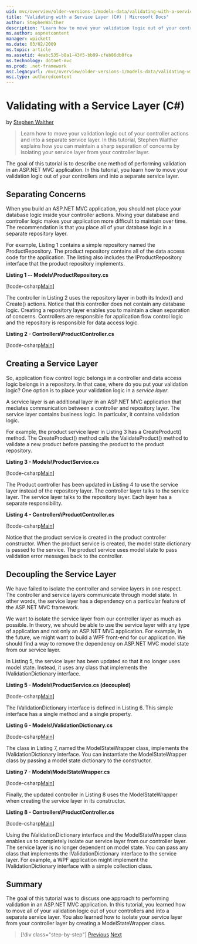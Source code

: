 ```yaml
---
uid: mvc/overview/older-versions-1/models-data/validating-with-a-service-layer-cs
title: "Validating with a Service Layer (C#) | Microsoft Docs"
author: StephenWalther
description: "Learn how to move your validation logic out of your controller actions and into a separate service layer. In this tutorial, Stephen Walther explains how you..."
ms.author: aspnetcontent
manager: wpickett
ms.date: 03/02/2009
ms.topic: article
ms.assetid: 4eabc535-b8a1-43f5-bb99-cfeb86db0fca
ms.technology: dotnet-mvc
ms.prod: .net-framework
msc.legacyurl: /mvc/overview/older-versions-1/models-data/validating-with-a-service-layer-cs
msc.type: authoredcontent
---
```

Validating with a Service Layer (C#)
====================
by [Stephen Walther](https://github.com/StephenWalther)

> Learn how to move your validation logic out of your controller actions and into a separate service layer. In this tutorial, Stephen Walther explains how you can maintain a sharp separation of concerns by isolating your service layer from your controller layer.


The goal of this tutorial is to describe one method of performing validation in an ASP.NET MVC application. In this tutorial, you learn how to move your validation logic out of your controllers and into a separate service layer.

## Separating Concerns

When you build an ASP.NET MVC application, you should not place your database logic inside your controller actions. Mixing your database and controller logic makes your application more difficult to maintain over time. The recommendation is that you place all of your database logic in a separate repository layer.

For example, Listing 1 contains a simple repository named the ProductRepository. The product repository contains all of the data access code for the application. The listing also includes the IProductRepository interface that the product repository implements.

**Listing 1 -- Models\ProductRepository.cs**

[!code-csharp[Main](validating-with-a-service-layer-cs/samples/sample1.cs)]

The controller in Listing 2 uses the repository layer in both its Index() and Create() actions. Notice that this controller does not contain any database logic. Creating a repository layer enables you to maintain a clean separation of concerns. Controllers are responsible for application flow control logic and the repository is responsible for data access logic.

**Listing 2 - Controllers\ProductController.cs**

[!code-csharp[Main](validating-with-a-service-layer-cs/samples/sample2.cs)]

## Creating a Service Layer

So, application flow control logic belongs in a controller and data access logic belongs in a repository. In that case, where do you put your validation logic? One option is to place your validation logic in a *service layer*.

A service layer is an additional layer in an ASP.NET MVC application that mediates communication between a controller and repository layer. The service layer contains business logic. In particular, it contains validation logic.

For example, the product service layer in Listing 3 has a CreateProduct() method. The CreateProduct() method calls the ValidateProduct() method to validate a new product before passing the product to the product repository.

**Listing 3 - Models\ProductService.cs**

[!code-csharp[Main](validating-with-a-service-layer-cs/samples/sample3.cs)]

The Product controller has been updated in Listing 4 to use the service layer instead of the repository layer. The controller layer talks to the service layer. The service layer talks to the repository layer. Each layer has a separate responsibility.

**Listing 4 - Controllers\ProductController.cs**

[!code-csharp[Main](validating-with-a-service-layer-cs/samples/sample4.cs)]

Notice that the product service is created in the product controller constructor. When the product service is created, the model state dictionary is passed to the service. The product service uses model state to pass validation error messages back to the controller.

## Decoupling the Service Layer

We have failed to isolate the controller and service layers in one respect. The controller and service layers communicate through model state. In other words, the service layer has a dependency on a particular feature of the ASP.NET MVC framework.

We want to isolate the service layer from our controller layer as much as possible. In theory, we should be able to use the service layer with any type of application and not only an ASP.NET MVC application. For example, in the future, we might want to build a WPF front-end for our application. We should find a way to remove the dependency on ASP.NET MVC model state from our service layer.

In Listing 5, the service layer has been updated so that it no longer uses model state. Instead, it uses any class that implements the IValidationDictionary interface.

**Listing 5 - Models\ProductService.cs (decoupled)**

[!code-csharp[Main](validating-with-a-service-layer-cs/samples/sample5.cs)]

The IValidationDictionary interface is defined in Listing 6. This simple interface has a single method and a single property.

**Listing 6 - Models\IValidationDictionary.cs**

[!code-csharp[Main](validating-with-a-service-layer-cs/samples/sample6.cs)]

The class in Listing 7, named the ModelStateWrapper class, implements the IValidationDictionary interface. You can instantiate the ModelStateWrapper class by passing a model state dictionary to the constructor.

**Listing 7 - Models\ModelStateWrapper.cs**

[!code-csharp[Main](validating-with-a-service-layer-cs/samples/sample7.cs)]

Finally, the updated controller in Listing 8 uses the ModelStateWrapper when creating the service layer in its constructor.

**Listing 8 - Controllers\ProductController.cs**

[!code-csharp[Main](validating-with-a-service-layer-cs/samples/sample8.cs)]

Using the IValidationDictionary interface and the ModelStateWrapper class enables us to completely isolate our service layer from our controller layer. The service layer is no longer dependent on model state. You can pass any class that implements the IValidationDictionary interface to the service layer. For example, a WPF application might implement the IValidationDictionary interface with a simple collection class.

## Summary

The goal of this tutorial was to discuss one approach to performing validation in an ASP.NET MVC application. In this tutorial, you learned how to move all of your validation logic out of your controllers and into a separate service layer. You also learned how to isolate your service layer from your controller layer by creating a ModelStateWrapper class.

>[!div class="step-by-step"]
[Previous](validating-with-the-idataerrorinfo-interface-cs.md)
[Next](validation-with-the-data-annotation-validators-cs.md)